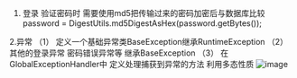 1. 登录
  验证密码时 需要使用md5把传输过来的密码加密后与数据库比较 
 password = DigestUtils.md5DigestAsHex(password.getBytes());

2.异常
  （1） 定义一个基础异常类BaseException继承RuntimeException
  （2） 其他的登录异常 密码错误异常等 继承BaseException
  （3） 在GlobalExceptionHandler中 定义处理捕获到异常的方法 利用多态性质
![image](https://github.com/xiongxiongge1/spring/assets/64593161/2351a263-fc48-4239-bce9-e51edf2f6307)

